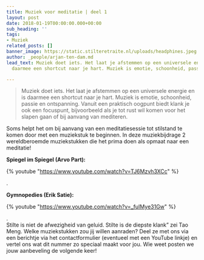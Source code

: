 ```yaml
---
title: Muziek voor meditatie | deel 1
layout: post
date: 2018-01-19T00:00:00.000+00:00
sub_heading: ''
tags:
- Muziek
related_posts: []
banner_image: https://static.stilteretraite.nl/uploads/headphines.jpeg.jpg
author: _people/arjan-ten-dam.md
lead_text: Muziek doet iets. Het laat je afstemmen op een universele energie en is
  daarmee een shortcut naar je hart. Muziek is emotie, schoonheid, passie en ....

---
```

> Muziek doet iets. Het laat je afstemmen op een universele energie en is daarmee een shortcut naar je hart. Muziek is emotie, schoonheid, passie en ontspanning. Vanuit een praktisch oogpunt biedt klank je ook een focuspunt, bijvoorbeeld als je tot rust wil komen voor het slapen gaan of bij aanvang van mediteren.

Soms helpt het om bij aanvang van een meditatiesessie tot stilstand te komen door met een muziekstuk te beginnen. In deze muziekbijdrage 2 wereldberoemde muziekstukken die het prima doen als opmaat naar een meditatie!

**Spiegel im Spiegel (Arvo Part):**

{% youtube "https://www.youtube.com/watch?v=TJ6Mzvh3XCc" %}

.

**Gymnopedies (Erik Satie):**

{% youtube "https://www.youtube.com/watch?v=_fuIMye31Gw" %}

.  
Stilte is niet de afwezigheid van geluid. Stilte is de diepste klank” zei Tao Meng. Welke muziekstukken zou jij willen aanraden? Deel ze met ons via een berichtje via het contactformulier (eventueel met een YouTube linkje) en vertel ons wat dit nummer zo speciaal maakt voor jou. Wie weet posten we jouw aanbeveling de volgende keer!